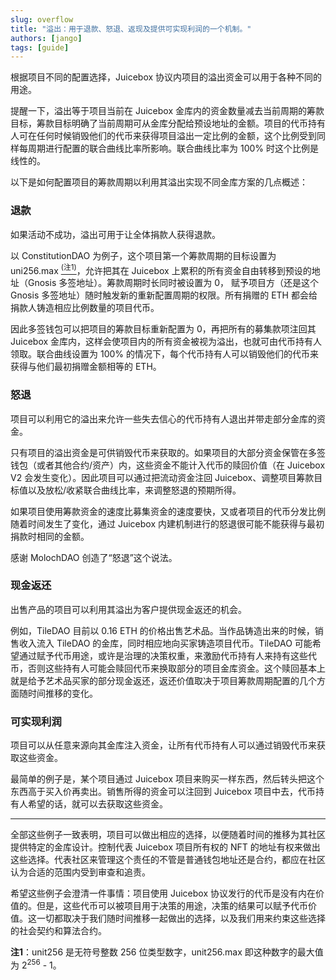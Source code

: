 ```yaml
---
slug: overflow
title: "溢出：用于退款、怒退、返现及提供可实现利润的一个机制。"
authors: [jango]
tags: [guide]
---
```


根据项目不同的配置选择，Juicebox 协议内项目的溢出资金可以用于各种不同的用途。

提醒一下，溢出等于项目当前在 Juicebox 金库内的资金数量减去当前周期的筹款目标，筹款目标明确了当前周期可从金库分配给预设地址的金额。项目的代币持有人可在任何时候销毁他们的代币来获得项目溢出一定比例的金额，这个比例受到同样每周期进行配置的联合曲线比率所影响。联合曲线比率为 100% 时这个比例是线性的。

以下是如何配置项目的筹款周期以利用其溢出实现不同金库方案的几点概述：

### 退款

如果活动不成功，溢出可用于让全体捐款人获得退款。

以 ConstitutionDAO 为例子，这个项目第一个筹款周期的目标设置为 uni256.max [<sup>(注1)</sup>](#注1)，允许把其在 Juicebox 上累积的所有资金自由转移到预设的地址（Gnosis 多签地址）。筹款周期时长同时被设置为 0， 赋予项目方（还是这个 Gnosis 多签地址）随时触发新的重新配置周期的权限。所有捐赠的 ETH 都会给捐款人铸造相应比例数量的项目代币。


因此多签钱包可以把项目的筹款目标重新配置为 0，再把所有的募集款项注回其 Juicebox 金库内，这样会使项目内的所有资金被视为溢出，也就可由代币持有人领取。联合曲线设置为 100% 的情况下，每个代币持有人可以销毁他们的代币来获得与他们最初捐赠金额相等的 ETH。

### 怒退

项目可以利用它的溢出来允许一些失去信心的代币持有人退出并带走部分金库的资金。

只有项目的溢出资金是可供销毁代币来获取的。如果项目的大部分资金保管在多签钱包（或者其他合约/资产）内，这些资金不能计入代币的赎回价值（在 Juicebox V2 会发生变化）。因此项目可以通过把流动资金注回 Juicebox、调整项目筹款目标值以及放松/收紧联合曲线比率，来调整怒退的预期所得。

如果项目使用筹款资金的速度比募集资金的速度要快，又或者项目的代币分发比例随着时间发生了变化，通过 Juicebox 内建机制进行的怒退很可能不能获得与最初捐款时相同的金额。

感谢 MolochDAO 创造了“怒退”这个说法。

### 现金返还

出售产品的项目可以利用其溢出为客户提供现金返还的机会。

例如，TileDAO 目前以 0.16 ETH 的价格出售艺术品。当作品铸造出来的时候，销售收入流入 TileDAO 的金库，同时相应地向买家铸造项目代币。TileDAO 可能希望通过赋予代币用途，或许是治理的决策权重，来激励代币持有人来持有这些代币，否则这些持有人可能会赎回代币来换取部分的项目金库资金。这个赎回基本上就是给予艺术品买家的部分现金返还，返还价值取决于项目筹款周期配置的几个方面随时间推移的变化。

### 可实现利润

项目可以从任意来源向其金库注入资金，让所有代币持有人可以通过销毁代币来获取这些资金。

最简单的例子是，某个项目通过 Juicebox 项目来购买一样东西，然后转头把这个东西高于买入价再卖出。销售所得的资金可以注回到 Juicebox 项目中去，代币持有人希望的话，就可以去获取这些资金。


***

全部这些例子一致表明，项目可以做出相应的选择，以便随着时间的推移为其社区提供特定的金库设计。控制代表 Juicebox 项目所有权的 NFT 的地址有权来做出这些选择。代表社区来管理这个责任的不管是普通钱包地址还是合约，都应在社区认为合适的范围内受到审查和追责。

希望这些例子会澄清一件事情：项目使用 Juicebox 协议发行的代币是没有内在价值的。但是，这些代币可以被项目用于决策的用途，决策的结果可以赋予代币价值。这一切都取决于我们随时间推移一起做出的选择，以及我们用来约束这些选择的社会契约和算法合约。




<span id="注1"></span> **注1**：unit256 是无符号整数 256 位类型数字，unit256.max 即这种数字的最大值为 2<sup>256</sup> - 1。

